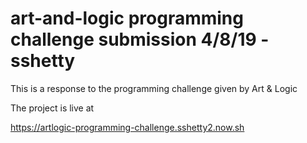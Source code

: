 # art-and-logic programming challenge submission 4/8/19 -sshetty

This is a response to the programming challenge given by Art & Logic 

The project is live at 

https://artlogic-programming-challenge.sshetty2.now.sh

